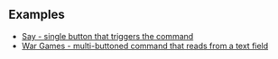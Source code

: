 ## Examples

* [Say - single button that triggers the command](./Say.md)
* [War Games - multi-buttoned command that reads from a text field](./WarGames.md)
